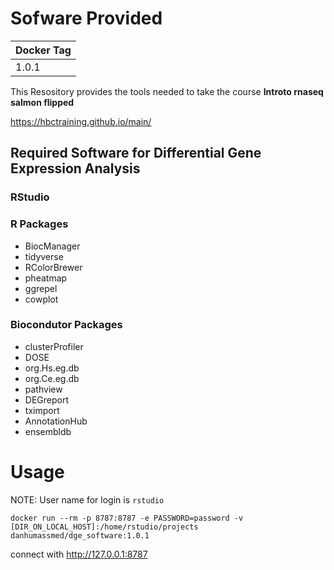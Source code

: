 # Sofware Provided

| Docker Tag | 
|------------|
| 1.0.1      |

This Resository provides the tools needed to take the course **Introto rnaseq salmon flipped**

https://hbctraining.github.io/main/


## Required Software for Differential Gene Expression Analysis

### RStudio

### R Packages 
* BiocManager
* tidyverse
* RColorBrewer
* pheatmap
* ggrepel
* cowplot

### Biocondutor Packages

* clusterProfiler
* DOSE
* org.Hs.eg.db
* org.Ce.eg.db
* pathview
* DEGreport
* tximport
* AnnotationHub
* ensembldb


# Usage

NOTE: User name for login is `rstudio`


```
docker run --rm -p 8787:8787 -e PASSWORD=password -v [DIR_ON_LOCAL_HOST]:/home/rstudio/projects danhumassmed/dge_software:1.0.1
```
connect with http://127.0.0.1:8787
<br>
